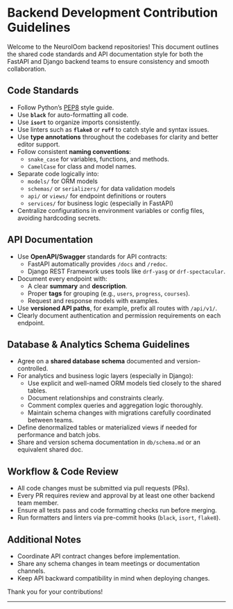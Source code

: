 # Backend Development Contribution Guidelines

Welcome to the NeurolOom backend repositories! This document outlines the shared code standards and API documentation style for both the FastAPI and Django backend teams to ensure consistency and smooth collaboration.

## Code Standards

- Follow Python’s [PEP8](https://peps.python.org/pep-0008/) style guide.
- Use **`black`** for auto-formatting all code.
- Use **`isort`** to organize imports consistently.
- Use linters such as **`flake8`** or **`ruff`** to catch style and syntax issues.
- Use **type annotations** throughout the codebases for clarity and better editor support.
- Follow consistent **naming conventions**:
  - `snake_case` for variables, functions, and methods.
  - `CamelCase` for class and model names.
- Separate code logically into:
  - `models/` for ORM models
  - `schemas/` or `serializers/` for data validation models
  - `api/` or `views/` for endpoint definitions or routers
  - `services/` for business logic (especially in FastAPI)
- Centralize configurations in environment variables or config files, avoiding hardcoding secrets.

## API Documentation

- Use **OpenAPI/Swagger** standards for API contracts:
  - FastAPI automatically provides `/docs` and `/redoc`.
  - Django REST Framework uses tools like `drf-yasg` or `drf-spectacular`.
- Document every endpoint with:
  - A clear **summary** and **description**.
  - Proper **tags** for grouping (e.g., `users`, `progress`, `courses`).
  - Request and response models with examples.
- Use **versioned API paths**, for example, prefix all routes with `/api/v1/`.
- Clearly document authentication and permission requirements on each endpoint.

## Database & Analytics Schema Guidelines

- Agree on a **shared database schema** documented and version-controlled.
- For analytics and business logic layers (especially in Django):
  - Use explicit and well-named ORM models tied closely to the shared tables.
  - Document relationships and constraints clearly.
  - Comment complex queries and aggregation logic thoroughly.
  - Maintain schema changes with migrations carefully coordinated between teams.
- Define denormalized tables or materialized views if needed for performance and batch jobs.
- Share and version schema documentation in `db/schema.md` or an equivalent shared doc.

## Workflow & Code Review

- All code changes must be submitted via pull requests (PRs).
- Every PR requires review and approval by at least one other backend team member.
- Ensure all tests pass and code formatting checks run before merging.
- Run formatters and linters via pre-commit hooks (`black`, `isort`, `flake8`).

## Additional Notes

- Coordinate API contract changes before implementation.
- Share any schema changes in team meetings or documentation channels.
- Keep API backward compatibility in mind when deploying changes.

Thank you for your contributions!

---
